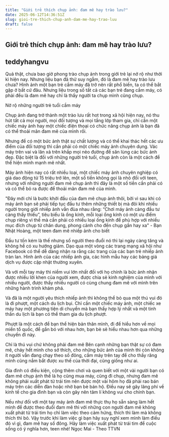 ```yaml
---
title: "Giới trẻ thích chụp ảnh: đam mê hay trào lưu?"
date: 2025-06-12T14:36:51Z
slug: gioi-tre-thich-chup-anh-dam-me-hay-trao-luu
draft: false
---
```


## Giới trẻ thích chụp ảnh: đam mê hay trào lưu?

## teddyhangvu

Quả thật, chưa bao giờ phong trào chụp ảnh trong giới trẻ lại nở rộ như thời kì hiện nay. Nhưng liệu bạn đã thử suy ngẫm, đó là đam mê hay trào lưu chưa?
Hình ảnh một bạn trẻ cầm máy đã trở nên rất phổ biến, ta có thể bắt gặp ở bất cứ đâu. Nhưng liệu trong số tất cả các bạn trẻ đang cầm máy, có phải đều là đam mê hay chỉ là thấy người ta chụp mình cũng chụp.

Nở rộ những người trẻ tuổi cầm máy
 
Chụp ảnh đang trở thành một trào lưu rất hot trong xã hội hiện nay, nó thu hút tất cả mọi người, mọi đối tượng và mọi tầng lớp tham gia, chỉ cần một chiếc máy ảnh hay một chiếc điện thoại có chức năng chụp ảnh là bạn đã có thể thoải mãn đam mê của mình rồi. 

Nhưng để có một bức ảnh thật sự chất lượng và có thể khai thác hết các ưu điểm của đối tượng thì cần phải có một chiếc máy ảnh chuyên dụng. Vác máy trên vai và lăn xả trên khắp mọi nẻo đường để săn lùng các bức ảnh đẹp. Đặc biệt là đối với những người trẻ tuổi, chụp ảnh còn là một cách để thể hiện mình mạnh mẽ nhất.



Máy ảnh hiện nay có rất nhiều loại, một chiếc máy ảnh chuyên nghiệp có giá dao động từ 15 triệu trở lên, một số tiền không gọi là nhỏ đối với teen, nhưng với những người đam mê chụp ảnh thì đây là một số tiền cần phải có và có thể bỏ ra được để thoải mãn đam mê của mình. 

"Đây mới chỉ là bước khởi đầu của đam mê chụp ảnh thôi, bởi vì sau khi có máy ảnh bạn sẽ phải tiếp tục đầu tư thêm những thiết bị mà đôi khi nhiều người trong giới nhiếp ảnh vẫn đùa nhau rằng: “Chơi máy ảnh càng đầu tư càng thấy thiếu”, tiêu biểu là ống kính, mỗi loại ống kính có một ưu điểm chụp riêng vì thế mà cần phải có nhiều loại ống kính để phù hợp với nhiều mục đích chụp từ chân dung, phong cảnh cho đến chụp gần hay xa" - Bạn Nhật Hoàng, một teen đam mê nhiếp ảnh cho biết

Đầu tư tốn kém là thế nhưng số người theo đuổi nó thì lại ngày càng tăng và không hề có xu hướng giảm. Dạo qua một vòng các trang mạng xã hội như Facebook có thể dễ dàng nhận ra rằng các trang của các bạn trẻ nhiếp ảnh tràn lan. Hình ảnh của các nhiếp ảnh gia, các hình mẫu hay các bảng giá dịch vụ được cập nhật thường xuyên. 

Và với mỗi tay máy thì niềm vui lớn nhất đối với họ chính là bức ảnh nhận được nhiều lời khen của người xem, được chia sẻ kinh nghiệm của mình với nhiều người, được thấy nhiều người có cùng chung đam mê với mình trên những hành trình khám phá.



Và đã là một người yêu thích nhiếp ảnh thì không thể bỏ qua một thú vui đó là đi phượt, một cách du lịch bụi. Chỉ cần một chiếc máy ảnh, một chiếc xe máy hay một phương tiện di chuyển mà bạn thấy hợp lý nhất và một tinh thần du lịch là bạn có thể tham gia du lịch phượt. 

Phượt là một cách để bạn thể hiện bản thân mình, đi để hiểu hơn về mọi miền tổ quốc, để gắn bó với nhau hơn, bạn bè sẽ hiểu nhau hơn qua những chuyến đi này.

Chỉ là thú vui chứ không phải đam mê
Bên cạnh những bạn thật sự có đam mê, cháy hết mình cho sở thích, cho những bức ảnh của mình thì còn không ít người vẫn đang chạy theo số đông, cầm máy trên tay để cho thấy răng mình cũng nắm bắt được xu thế của thời đại, cũng giống như ai. 

Gia đình có điều kiện, cộng thêm chơi và quen biết với một vài người bạn có đam mê chụp ảnh thế là họ cũng mua máy, cũng đi chụp, nhưng đam mê không phải xuất phát từ trái tim nên được một vài hôm họ đã phải rao bán máy trên các diễn đàn hoặc nhờ bạn bè bán hộ. Điều nay sẽ gây lãng phí về kinh tế cho gia đình bạn và còn gây nên tâm lí không vui cho chính bạn.



Nếu như đối với một tay máy ảnh đam mê thực thụ họ sẵn sàng làm hết mình để được theo đuổi đam mê thì với những con người đam mê không xuất phát từ trái tim họ chỉ làm việc theo cảm hứng, thích thì làm mà không thích thì bỏ. Vậy trước khi làm việc gì bạn hãy suy nghĩ xem mình làm điều đó vì gì, đam mê hay số đông. Hãy làm việc xuất phát từ trái tim để cuộc sống có ý nghĩa hơn, teen nhé!
 Ngọc Mai - Theo TTVN